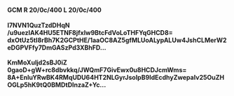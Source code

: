#### GCM R 20/0c/400 L 20/0c/400
**I7NVN1QuzTzdDHqN**<br/>**/u9uezIAK4HU5ETNF8jfxlw9BtcFdVoLoTHFYqGHCD8=**<br/>**dxOtUz5tI8rBh7K2GCPtHE/1aaOC8AZ5gfMLUoALypALUw4JshCLMerW2eDGPVFfy7DmGASzPd3XBhFD...**<br/><br/>
**KmMoXuIjd2sBJ0iZ**<br/>**0gaoD+gW+rc8dbvkkq/JWQmF7GivEwx0u8HCDJcmWms=**<br/>**8A+EnluYRwBK4RMqUDU64HT2NLGyrJsoIpB9IdEcdhyZwepaIv25OuZHOGLp5hK9tQ0BMDtDInzaZ+Yc...**